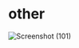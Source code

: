 # other
![Screenshot (101)](https://user-images.githubusercontent.com/87560369/143919795-97de0b2e-989c-43b3-ad7d-dc6761f35480.png)
